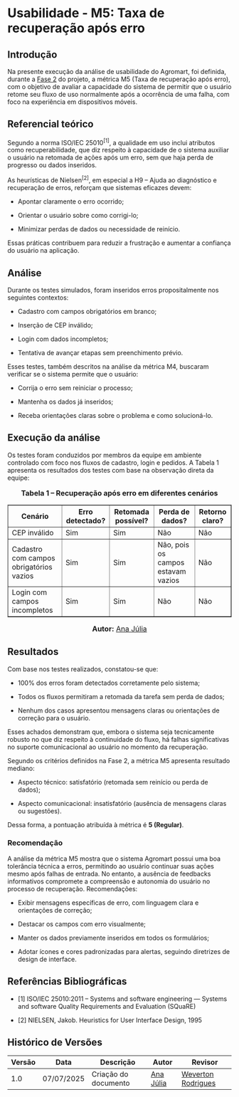 # Usabilidade - M5: Taxa de recuperação após erro

## Introdução

Na presente execução da análise de usabilidade do Agromart, foi definida, durante a [Fase 2](https://fcte-qualidade-de-software-1.github.io/2025-1-T01--Betty-Snyder/gqm/gqm/#selecao-das-metricas) do projeto, a métrica M5 (Taxa de recuperação após erro), com o objetivo de avaliar a capacidade do sistema de permitir que o usuário retome seu fluxo de uso normalmente após a ocorrência de uma falha, com foco na experiência em dispositivos móveis.

## Referencial teórico

Segundo a norma ISO/IEC 25010<sup>[1]</sup>, a qualidade em uso inclui atributos como recuperabilidade, que diz respeito à capacidade de o sistema auxiliar o usuário na retomada de ações após um erro, sem que haja perda de progresso ou dados inseridos.

As heurísticas de Nielsen<sup>[2]</sup>, em especial a H9 – Ajuda ao diagnóstico e recuperação de erros, reforçam que sistemas eficazes devem:

- Apontar claramente o erro ocorrido;

- Orientar o usuário sobre como corrigi-lo;

- Minimizar perdas de dados ou necessidade de reinício.

Essas práticas contribuem para reduzir a frustração e aumentar a confiança do usuário na aplicação.

## Análise

Durante os testes simulados, foram inseridos erros propositalmente nos seguintes contextos:

- Cadastro com campos obrigatórios em branco;

- Inserção de CEP inválido;

- Login com dados incompletos;

- Tentativa de avançar etapas sem preenchimento prévio.

Esses testes, também descritos na análise da métrica M4, buscaram verificar se o sistema permite que o usuário:

- Corrija o erro sem reiniciar o processo;

- Mantenha os dados já inseridos;

- Receba orientações claras sobre o problema e como solucioná-lo.

## Execução da análise

Os testes foram conduzidos por membros da equipe em ambiente controlado com foco nos fluxos de cadastro, login e pedidos. A Tabela 1 apresenta os resultados dos testes com base na observação direta da equipe:

<div style="text-align: center">
  <font size="3">
    <p><b>Tabela 1 – Recuperação após erro em diferentes cenários</b></p>
  </font>

  <table border="1" style="margin: 0 auto;">
    <thead>
      <tr>
        <th>Cenário</th>
        <th>Erro detectado?</th>
        <th>Retomada possível?</th>
        <th>Perda de dados?</th>
        <th>Retorno claro?</th>
      </tr>
    </thead>
    <tbody>
      <tr>
        <td>CEP inválido</td>
        <td>Sim</td>
        <td>Sim</td>
        <td>Não</td>
        <td>Não</td>
      </tr>
      <tr>
        <td>Cadastro com campos obrigatórios vazios</td>
        <td>Sim</td>
        <td>Sim</td>
        <td>Não, pois os campos estavam vazios</td>
        <td>Não</td>
      </tr>
      <tr>
        <td>Login com campos incompletos</td>
        <td>Sim</td>
        <td>Sim</td>
        <td>Não</td>
        <td>Não</td>
      </tr>
    </tbody>
  </table>

  <font size="3">
    <p><b>Autor:</b> <a href="https://github.com/ailujana">Ana Júlia</a></p>
  </font>
</div>


## Resultados

Com base nos testes realizados, constatou-se que:

- 100% dos erros foram detectados corretamente pelo sistema;

- Todos os fluxos permitiram a retomada da tarefa sem perda de dados;

- Nenhum dos casos apresentou mensagens claras ou orientações de correção para o usuário.

Esses achados demonstram que, embora o sistema seja tecnicamente robusto no que diz respeito à continuidade do fluxo, há falhas significativas no suporte comunicacional ao usuário no momento da recuperação.

Segundo os critérios definidos na Fase 2, a métrica M5 apresenta resultado mediano:

- Aspecto técnico: satisfatório (retomada sem reinício ou perda de dados);

- Aspecto comunicacional: insatisfatório (ausência de mensagens claras ou sugestões).

Dessa forma, a pontuação atribuída à métrica é **5 (Regular)**.

### Recomendação

A análise da métrica M5 mostra que o sistema Agromart possui uma boa tolerância técnica a erros, permitindo ao usuário continuar suas ações mesmo após falhas de entrada. No entanto, a ausência de feedbacks informativos compromete a compreensão e autonomia do usuário no processo de recuperação.
Recomendações:

- Exibir mensagens específicas de erro, com linguagem clara e orientações de correção;

- Destacar os campos com erro visualmente;

- Manter os dados previamente inseridos em todos os formulários;

- Adotar ícones e cores padronizadas para alertas, seguindo diretrizes de design de interface.

## Referências Bibliográficas

- [1] ISO/IEC 25010:2011 – Systems and software engineering — Systems and software Quality Requirements and Evaluation (SQuaRE)

- [2] NIELSEN, Jakob. Heuristics for User Interface Design, 1995

## Histórico de Versões

| Versão | Data       | Descrição            | Autor                                            | Revisor |
|--------|------------|----------------------|--------------------------------------------------|---------|
| 1.0    | 07/07/2025 | Criação do documento | [Ana Júlia](https://github.com/ailujana)         | [Weverton Rodrigues](https://github.com/vevetin)  |
